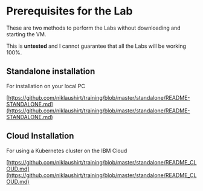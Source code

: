 
# Prerequisites for the Lab

These are two methods to perform the Labs without downloading and starting the VM.

This is **untested** and I cannot guarantee that all the Labs will be working 100%.


## Standalone installation

For installation on your local PC

[https://github.com/niklaushirt/training/blob/master/standalone/README-STANDALONE.md](https://github.com/niklaushirt/training/blob/master/standalone/README-STANDALONE.md)

## Cloud Installation

For using a Kubernetes cluster on the IBM Cloud 

[https://github.com/niklaushirt/training/blob/master/standalone/README_CLOUD.md](https://github.com/niklaushirt/training/blob/master/standalone/README_CLOUD.md)